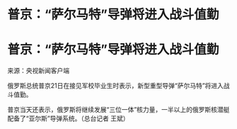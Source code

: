 # 普京：“萨尔马特”导弹将进入战斗值勤

# 普京：“萨尔马特”导弹将进入战斗值勤

来源：央视新闻客户端

俄罗斯总统普京21日在接见军校毕业生时表示，新型重型导弹“萨尔马特”将进入战斗值勤。

普京当天还表示，俄罗斯将继续发展“三位一体”核力量，一半以上的俄罗斯核潜艇配备了“亚尔斯”导弹系统。（总台记者 王斌）

